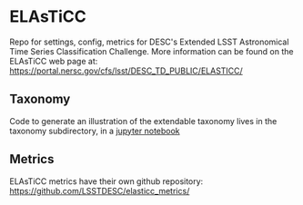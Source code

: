 # ELAsTiCC
Repo for settings, config, metrics for DESC's Extended LSST Astronomical Time Series Classification Challenge.  More information can be found on the ELAsTiCC web page at: https://portal.nersc.gov/cfs/lsst/DESC_TD_PUBLIC/ELASTICC/

## Taxonomy
Code to generate an illustration of the extendable taxonomy lives in the taxonomy subdirectory, in a [jupyter notebook](https://github.com/LSSTDESC/elasticc/blob/main/taxonomy/taxonomy.ipynb)

## Metrics
ELAsTiCC metrics have their own github repository: https://github.com/LSSTDESC/elasticc_metrics/

